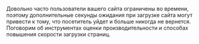 Довольно часто пользователи вашего сайта ограничены во времени, поэтому
дополнительные секунды ожидания при загрузке сайта могут привести к тому, 
что посетитель уйдет и больше никогда не вернется. Поговорим об инструментах 
оценки производительности и способах повышения скорости загрузки страниц. 

